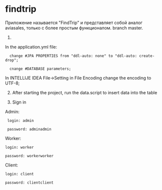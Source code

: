 # findtrip

Приложение называется "FindTrip" и представляет собой аналог aviasales, только с более простым функционалом. 
branch master.

1. 
In the application.yml file:

      change #JPA PROPERTIES from "ddl-auto: none" to "ddl-auto: create-drop";
      
      cnange #DATABASE parameters;
      
In INTELLIJE IDEA File->Setting in File Encoding change the encoding to UTF-8;

2. After starting the project, run the data.script to insert data into the table
  
3. Sign in

Admin:

     login: admin
   
     password: adminadmin
   
Worker:

    login: worker
   
    password: workerworker
   
Client:

    login: client
   
    password: clientclient
   

